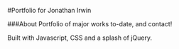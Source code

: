#Portfolio for Jonathan Irwin

###About
Portfolio of major works to-date, and contact!

Built with Javascript, CSS and a splash of jQuery.